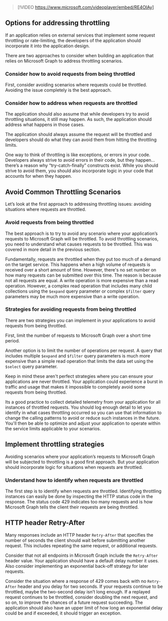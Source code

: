 > [!VIDEO https://www.microsoft.com/videoplayer/embed/RE4OIAy]

## Options for addressing throttling

If an application relies on external services that implement some request throttling or rate-limiting, the developers of the application should incorporate it into the application design.

There are two approaches to consider when building an application that relies on Microsoft Graph to address throttling scenarios.

### Consider how to avoid requests from being throttled

First, consider avoiding scenarios where requests could be throttled. Avoiding the issue completely is the best approach.

### Consider how to address when requests are throttled

The application should also assume that while developers try to avoid throttling situations, it still may happen. As such, the application should address what happens in those cases.

The application should always assume the request will be throttled and developers should do what they can avoid them from hitting the throttling limits.

One way to think of throttling is like exceptions, or errors in your code. Developers always strive to avoid errors in their code, but they happen… there’s a reason why “try-catch-finally” constructs exist. While you should strive to avoid them, you should also incorporate logic in your code that accounts for when they happen.

## Avoid Common Throttling Scenarios

Let’s look at the first approach to addressing throttling issues: avoiding situations where requests are throttled.

### Avoid requests from being throttled

The best approach is to try to avoid any scenario where your application’s requests to Microsoft Graph will be throttled. To avoid throttling scenarios, you need to understand what causes requests to be throttled. This was covered in more detail in the previous section.

Fundamentally, requests are throttled when they put too much of a demand on the target service. This happens when a high volume of requests is received over a short amount of time. However, there's no set number on how many requests can be submitted over this time. The reason is because not all requests are equal. A write operation is more expensive than a read operation. However, a complex read operation that includes many child collections using the `$expand` query parameter or complex `$filter` query parameters may be much more expensive than a write operation.

### Strategies for avoiding requests from being throttled

There are two strategies you can implement in your applications to avoid requests from being throttled.

First, limit the number of requests to Microsoft Graph over a short time period.

Another option is to limit the number of operations per request. A query that includes multiple `$expand` and `$filter` query parameters is much more expensive than a simple read operation that limits the data set using the `$select` query parameter.

Keep in mind these aren't perfect strategies where you can ensure your applications are never throttled. Your application could experience a burst in traffic and usage that makes it impossible to completely avoid some requests from being throttled.

Its a good practice to collect detailed telemetry from your application for all instances of throttled requests. You should log enough detail to let you identify in what cases throttling occurred so you can use that information to change the calling patterns to avoid or reduce such instances in the future. You'll then be able to optimize and adjust your application to operate within the service limits applicable to your scenarios.

## Implement throttling strategies

Avoiding scenarios where your application’s requests to Microsoft Graph will be subjected to throttling is a good first approach. But your application should incorporate logic for situations when requests are throttled.

### Understand how to identify when requests are throttled

The first step is to identify when requests are throttled. Identifying throttling instances can easily be done by inspecting the HTTP status code in the response. The status code 429 indicates too many requests and is how Microsoft Graph tells the client their requests are being throttled.

## HTTP header Retry-After

Many responses include an HTTP header `Retry-After` that specifies the number of seconds the client should wait before submitting another request. This includes repeating the same request, or additional requests.

Consider that not all endpoints in Microsoft Graph include the `Retry-After` header value. Your application should have a default delay number it uses. Also consider implementing an exponential back-off strategy for later requests.

Consider the situation where a response of 429 comes back with no `Retry-After` header and you delay for two seconds. If your requests continue to be throttled, maybe the two-second delay isn’t long enough. If a replayed request continues to be throttled, consider doubling the next request, and so on, to improve the chances of a future request succeeding. The application should also have an upper limit of how long an exponential delay could be and if exceeded, it should trigger an exception.
